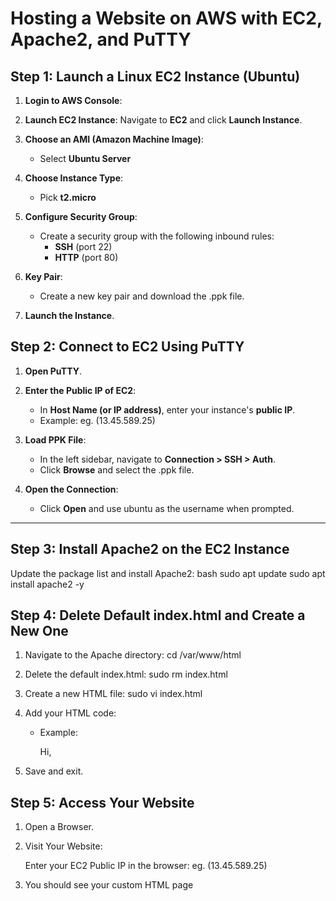 # Hosting a Website on AWS with EC2, Apache2, and PuTTY

## Step 1: Launch a Linux EC2 Instance (Ubuntu)

1. **Login to AWS Console**:
  

2. **Launch EC2 Instance**:
    Navigate to **EC2** and click **Launch Instance**.

3. **Choose an AMI (Amazon Machine Image)**:
   - Select **Ubuntu Server**

4. **Choose Instance Type**:
   - Pick **t2.micro**

5. **Configure Security Group**:
   - Create a security group with the following inbound rules:
     - **SSH** (port 22)
     - **HTTP** (port 80)

6. **Key Pair**:
   - Create a new key pair and download the .ppk file.

7. **Launch the Instance**.



## Step 2: Connect to EC2 Using PuTTY

1. **Open PuTTY**.

2. **Enter the Public IP of EC2**:
   - In **Host Name (or IP address)**, enter your instance's **public IP**.
   - Example: eg. (13.45.589.25)

3. **Load PPK File**:
   - In the left sidebar, navigate to **Connection > SSH > Auth**.
   - Click **Browse** and select the .ppk file.

4. **Open the Connection**:
   - Click **Open** and use ubuntu as the username when prompted.

---

## Step 3: Install Apache2 on the EC2 Instance

Update the package list and install Apache2:
bash
sudo apt update
sudo apt install apache2 -y


## Step 4: Delete Default index.html and Create a New One
1. Navigate to the Apache directory:
   cd /var/www/html
2. Delete the default index.html:
   sudo rm index.html
3. Create a new HTML file:
   sudo vi index.html
4. Add your HTML code:
   - Example:
   
     <html>
       Hi,
     </html>
  
5. Save and exit.

## Step 5: Access Your Website
1. Open a Browser.

2. Visit Your Website:

   Enter your EC2 Public IP in the browser:
   eg. (13.45.589.25)
3. You should see your custom HTML page
